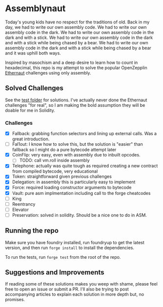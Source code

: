 # Assemblynaut

Today's young kids have no respect for the traditions of old. Back in my day, we had to write our own assembly code. We had to write our own assembly code in the dark. We had to write our own assembly code in the dark and with a stick. We had to write our own assembly code in the dark and with a stick while being chased by a bear. We had to write our own assembly code in the dark and with a stick while being chased by a bear and it was uphill both ways.

Inspired by masochism and a deep desire to learn how to count in hexadecimal, this repo is my attempt to solve the popular OpenZepplin [Ethernaut](https://ethernaut.openzeppelin.com/) challenges using only assembly.

## Solved Challenges

See the [test folder](./test) for solutions. I've actually never done the Ethernaut challenges "for real", so I am making the bold assumption they will be doable for me in Solidity.

### Challenges

- [x] Fallback: grabbing function selectors and lining up external calls. Was a great introduction.
- [ ] Fal1out: I know how to solve this, but the solution is "easier" than fallback so I might do a pure bytecode attempt later
- [x] CoinFlip: very easy, even with assembly due to inbuilt opcodes.
  - [ ] TODO: call vm.roll inside assembly
- [x] Telephone: actually was quite tough as required creating a new contract from compiled bytecode, very educational
- [x] Token: straightforward given previous challenges
- [x] Delegation: in assembly this is particularly easy to implement
- [x] Force: required loading constructor arguments to bytecode
- [x] Vault: pure asm implmentation including call to the forge cheatcodes
- [ ] King
- [ ] Reentrancy
- [ ] Elevator
- [ ] Preservation: solved in solidity. Should be a nice one to do in ASM.

## Running the repo

Make sure you have foundry installed, run foundryup to get the latest version, and then run `forge install` to install the dependencies.

To run the tests, run `forge test` from the root of the repo.

## Suggestions and Improvements

If reading some of these solutions makes you weep with shame, please feel free to open an issue or submit a PR. I'll also be trying to post accompanying articles to explain each solution in more depth but, no promises.
